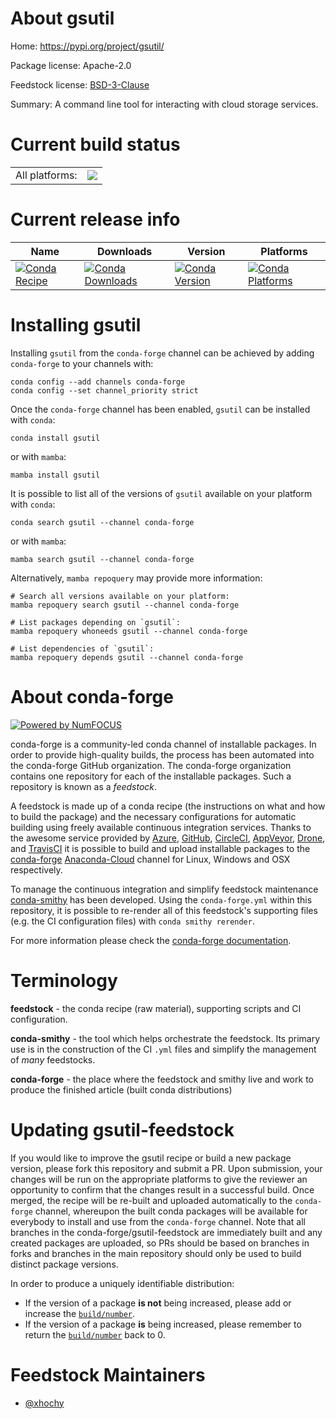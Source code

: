 About gsutil
============

Home: https://pypi.org/project/gsutil/

Package license: Apache-2.0

Feedstock license: [BSD-3-Clause](https://github.com/conda-forge/gsutil-feedstock/blob/main/LICENSE.txt)

Summary: A command line tool for interacting with cloud storage services.

Current build status
====================


<table><tr><td>All platforms:</td>
    <td>
      <a href="https://dev.azure.com/conda-forge/feedstock-builds/_build/latest?definitionId=9605&branchName=main">
        <img src="https://dev.azure.com/conda-forge/feedstock-builds/_apis/build/status/gsutil-feedstock?branchName=main">
      </a>
    </td>
  </tr>
</table>

Current release info
====================

| Name | Downloads | Version | Platforms |
| --- | --- | --- | --- |
| [![Conda Recipe](https://img.shields.io/badge/recipe-gsutil-green.svg)](https://anaconda.org/conda-forge/gsutil) | [![Conda Downloads](https://img.shields.io/conda/dn/conda-forge/gsutil.svg)](https://anaconda.org/conda-forge/gsutil) | [![Conda Version](https://img.shields.io/conda/vn/conda-forge/gsutil.svg)](https://anaconda.org/conda-forge/gsutil) | [![Conda Platforms](https://img.shields.io/conda/pn/conda-forge/gsutil.svg)](https://anaconda.org/conda-forge/gsutil) |

Installing gsutil
=================

Installing `gsutil` from the `conda-forge` channel can be achieved by adding `conda-forge` to your channels with:

```
conda config --add channels conda-forge
conda config --set channel_priority strict
```

Once the `conda-forge` channel has been enabled, `gsutil` can be installed with `conda`:

```
conda install gsutil
```

or with `mamba`:

```
mamba install gsutil
```

It is possible to list all of the versions of `gsutil` available on your platform with `conda`:

```
conda search gsutil --channel conda-forge
```

or with `mamba`:

```
mamba search gsutil --channel conda-forge
```

Alternatively, `mamba repoquery` may provide more information:

```
# Search all versions available on your platform:
mamba repoquery search gsutil --channel conda-forge

# List packages depending on `gsutil`:
mamba repoquery whoneeds gsutil --channel conda-forge

# List dependencies of `gsutil`:
mamba repoquery depends gsutil --channel conda-forge
```


About conda-forge
=================

[![Powered by
NumFOCUS](https://img.shields.io/badge/powered%20by-NumFOCUS-orange.svg?style=flat&colorA=E1523D&colorB=007D8A)](https://numfocus.org)

conda-forge is a community-led conda channel of installable packages.
In order to provide high-quality builds, the process has been automated into the
conda-forge GitHub organization. The conda-forge organization contains one repository
for each of the installable packages. Such a repository is known as a *feedstock*.

A feedstock is made up of a conda recipe (the instructions on what and how to build
the package) and the necessary configurations for automatic building using freely
available continuous integration services. Thanks to the awesome service provided by
[Azure](https://azure.microsoft.com/en-us/services/devops/), [GitHub](https://github.com/),
[CircleCI](https://circleci.com/), [AppVeyor](https://www.appveyor.com/),
[Drone](https://cloud.drone.io/welcome), and [TravisCI](https://travis-ci.com/)
it is possible to build and upload installable packages to the
[conda-forge](https://anaconda.org/conda-forge) [Anaconda-Cloud](https://anaconda.org/)
channel for Linux, Windows and OSX respectively.

To manage the continuous integration and simplify feedstock maintenance
[conda-smithy](https://github.com/conda-forge/conda-smithy) has been developed.
Using the ``conda-forge.yml`` within this repository, it is possible to re-render all of
this feedstock's supporting files (e.g. the CI configuration files) with ``conda smithy rerender``.

For more information please check the [conda-forge documentation](https://conda-forge.org/docs/).

Terminology
===========

**feedstock** - the conda recipe (raw material), supporting scripts and CI configuration.

**conda-smithy** - the tool which helps orchestrate the feedstock.
                   Its primary use is in the construction of the CI ``.yml`` files
                   and simplify the management of *many* feedstocks.

**conda-forge** - the place where the feedstock and smithy live and work to
                  produce the finished article (built conda distributions)


Updating gsutil-feedstock
=========================

If you would like to improve the gsutil recipe or build a new
package version, please fork this repository and submit a PR. Upon submission,
your changes will be run on the appropriate platforms to give the reviewer an
opportunity to confirm that the changes result in a successful build. Once
merged, the recipe will be re-built and uploaded automatically to the
`conda-forge` channel, whereupon the built conda packages will be available for
everybody to install and use from the `conda-forge` channel.
Note that all branches in the conda-forge/gsutil-feedstock are
immediately built and any created packages are uploaded, so PRs should be based
on branches in forks and branches in the main repository should only be used to
build distinct package versions.

In order to produce a uniquely identifiable distribution:
 * If the version of a package **is not** being increased, please add or increase
   the [``build/number``](https://docs.conda.io/projects/conda-build/en/latest/resources/define-metadata.html#build-number-and-string).
 * If the version of a package **is** being increased, please remember to return
   the [``build/number``](https://docs.conda.io/projects/conda-build/en/latest/resources/define-metadata.html#build-number-and-string)
   back to 0.

Feedstock Maintainers
=====================

* [@xhochy](https://github.com/xhochy/)

